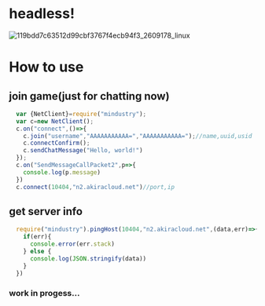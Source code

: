 # headless!
![119bdd7c63512d99cbf3767f4ecb94f3_2609178_linux](https://user-images.githubusercontent.com/102400902/211141113-7f2f7938-08ec-4120-9c6c-d28cf2e49be8.jpg)

# How to use
## join game(just for chatting now)
```javascript
  var {NetClient}=require("mindustry");
  var c=new NetClient();
  c.on("connect",()=>{
    c.join("username","AAAAAAAAAAA=","AAAAAAAAAAA=");//name,uuid,usid
    c.connectConfirm();
    c.sendChatMessage("Hello, world!")
  });
  c.on("SendMessageCallPacket2",p=>{
    console.log(p.message)
  })
  c.connect(10404,"n2.akiracloud.net")//port,ip
```

## get server info
```javascript
  require("mindustry").pingHost(10404,"n2.akiracloud.net",(data,err)=>{//ip,port,callback
    if(err){
      console.error(err.stack)
    } else {
      console.log(JSON.stringify(data))
    }
  })
```

### work in progess...
